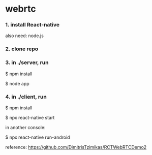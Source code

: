 # webrtc

### 1. install React-native 

also need: node.js 

### 2. clone repo

### 3. in ./server, run 
$ npm install

$ node app

### 4. in ./client, run

$ npm install

$ npx react-native start

in another console:

$ npx react-native run-android

reference: https://github.com/DimitrisTzimikas/RCTWebRTCDemo2
